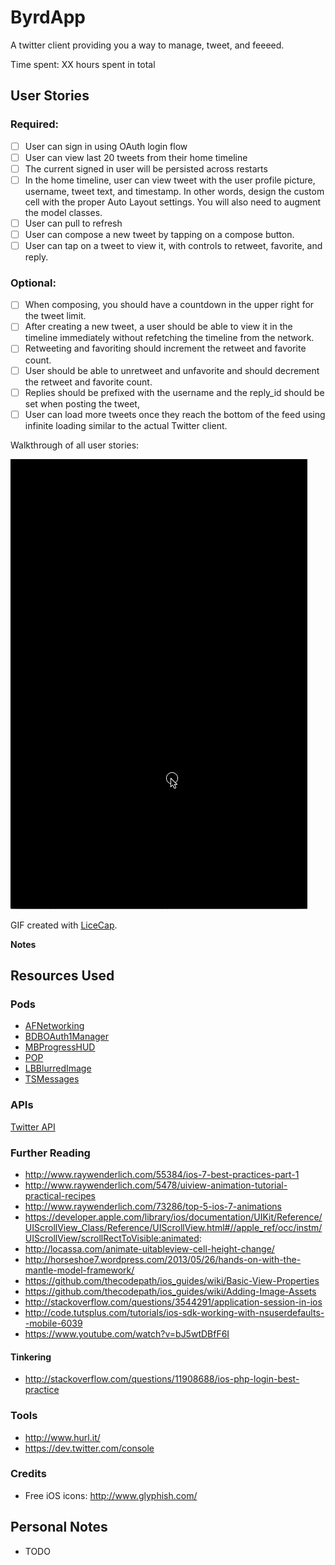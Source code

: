 ByrdApp
=======

A twitter client providing you a way to manage, tweet, and feeeed.

Time spent: XX hours spent in total

## User Stories

### Required:
* [ ] User can sign in using OAuth login flow
* [ ] User can view last 20 tweets from their home timeline
* [ ] The current signed in user will be persisted across restarts
* [ ] In the home timeline, user can view tweet with the user profile picture, username, tweet text, and timestamp.  In other words, design the custom cell with the proper Auto Layout settings. You will also need to augment the model classes.
* [ ] User can pull to refresh
* [ ] User can compose a new tweet by tapping on a compose button.
* [ ] User can tap on a tweet to view it, with controls to retweet, favorite, and reply.

### Optional:
* [ ] When composing, you should have a countdown in the upper right for the tweet limit.
* [ ] After creating a new tweet, a user should be able to view it in the timeline immediately without refetching the timeline from the network.
* [ ] Retweeting and favoriting should increment the retweet and favorite count.
* [ ] User should be able to unretweet and unfavorite and should decrement the retweet and favorite count.
* [ ] Replies should be prefixed with the username and the reply_id should be set when posting the tweet,
* [ ] User can load more tweets once they reach the bottom of the feed using infinite loading similar to the actual Twitter client.

Walkthrough of all user stories:

![Video Walkthrough](https://raw.githubusercontent.com/NinjaSudo/ByrdApp/master/demo.gif)

GIF created with [LiceCap](http://www.cockos.com/licecap/).

**Notes**

## Resources Used

### Pods

* [AFNetworking](https://github.com/AFNetworking/AFNetworking)
* [BDBOAuth1Manager](https://github.com/bdbergeron/BDBOAuth1Manager)
* [MBProgressHUD](https://github.com/jdg/MBProgressHUD)
* [POP](https://github.com/facebook/pop)
* [LBBlurredImage](https://github.com/lukabernardi/LBBlurredImage)
* [TSMessages](https://github.com/toursprung/TSMessages)

### APIs

[Twitter API](https://dev.twitter.com/docs/api/1.1)

### Further Reading

* http://www.raywenderlich.com/55384/ios-7-best-practices-part-1
* http://www.raywenderlich.com/5478/uiview-animation-tutorial-practical-recipes
* http://www.raywenderlich.com/73286/top-5-ios-7-animations
* https://developer.apple.com/library/ios/documentation/UIKit/Reference/UIScrollView_Class/Reference/UIScrollView.html#//apple_ref/occ/instm/UIScrollView/scrollRectToVisible:animated:
* http://locassa.com/animate-uitableview-cell-height-change/
* http://horseshoe7.wordpress.com/2013/05/26/hands-on-with-the-mantle-model-framework/
* https://github.com/thecodepath/ios_guides/wiki/Basic-View-Properties
* https://github.com/thecodepath/ios_guides/wiki/Adding-Image-Assets
* http://stackoverflow.com/questions/3544291/application-session-in-ios
* http://code.tutsplus.com/tutorials/ios-sdk-working-with-nsuserdefaults--mobile-6039
* https://www.youtube.com/watch?v=bJ5wtDBfF6I

#### Tinkering
* http://stackoverflow.com/questions/11908688/ios-php-login-best-practice

### Tools

* http://www.hurl.it/
* https://dev.twitter.com/console

### Credits

* Free iOS icons: http://www.glyphish.com/

## Personal Notes

* TODO
